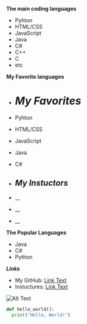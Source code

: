 **The main coding languages**
* Pyhton
* HTML/CSS
* JavaScript
* Java
* C#
* C++
* C
* etc

**My Favorite languages**
* # *My Favorites*
* Pyhton
* HTML/CSS
* JavaScript
* Java
* C#

* ## *My Instuctors*
* __
* __
* __

**The Popular Languages**
* Java
* C#
* Python


***Links***
* My GitHub: [Link Text](https://github.com/ShadowLightnin)
* Instuctures: [Link Text](https://github.com/GeorgeRay)

![Alt Text](https://cdn.photographylife.com/wp-content/uploads/2014/09/Nikon-D750-Image-Samples-2.jpg)


```python
def hello_world():
  print("Hello, World!")
